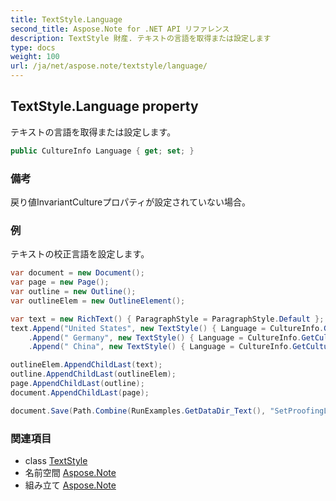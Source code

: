```yaml
---
title: TextStyle.Language
second_title: Aspose.Note for .NET API リファレンス
description: TextStyle 財産. テキストの言語を取得または設定します
type: docs
weight: 100
url: /ja/net/aspose.note/textstyle/language/
---
```

## TextStyle.Language property

テキストの言語を取得または設定します。

```csharp
public CultureInfo Language { get; set; }
```

### 備考

戻り値InvariantCultureプロパティが設定されていない場合。

### 例

テキストの校正言語を設定します。

```csharp
var document = new Document();
var page = new Page();
var outline = new Outline();
var outlineElem = new OutlineElement();

var text = new RichText() { ParagraphStyle = ParagraphStyle.Default };
text.Append("United States", new TextStyle() { Language = CultureInfo.GetCultureInfo("en-US") })
    .Append(" Germany", new TextStyle() { Language = CultureInfo.GetCultureInfo("de-DE") })
    .Append(" China", new TextStyle() { Language = CultureInfo.GetCultureInfo("zh-CN") });

outlineElem.AppendChildLast(text);
outline.AppendChildLast(outlineElem);
page.AppendChildLast(outline);
document.AppendChildLast(page);

document.Save(Path.Combine(RunExamples.GetDataDir_Text(), "SetProofingLanguageForText.one"));
```

### 関連項目

* class [TextStyle](../)
* 名前空間 [Aspose.Note](../../textstyle/)
* 組み立て [Aspose.Note](../../../)


